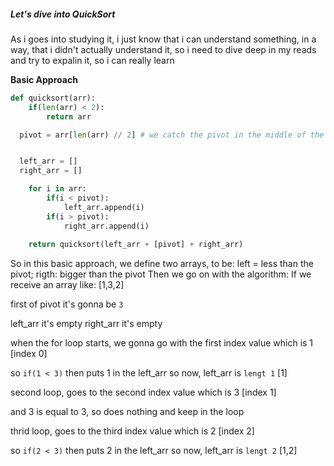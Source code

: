 ##### Let's dive into QuickSort

As i goes into studying it, i just know that i can understand something, in a way, that i didn't actually understand it, so i need to dive deep in my reads and try to expalin it, so i can really learn



**Basic Approach**

```python
def quicksort(arr):
	if(len(arr) < 2):
		return arr

  pivot = arr[len(arr) // 2] # we catch the pivot in the middle of the array


  left_arr = []
  right_arr = []

	for i in arr:
		if(i < pivot):
			left_arr.append(i)
		if(i > pivot):
			right_arr.append(i)
	
	return quicksort(left_arr + [pivot] + right_arr)

```
So in this basic approach, we define two arrays, to be: left = less than the pivot; rigth: bigger than the pivot
Then we go on with the algorithm:
	If we receive an array like: [1,3,2]

first of pivot it's gonna be `3`

left_arr it's empty
right_arr it's empty

when the for loop starts, we gonna go with the first index value which is 1 [index 0]

so `if(1 < 3)` then puts 1 in the left_arr
so now, left_arr is `lengt 1` [1]

second loop, goes to the second index value which is 3 [index 1]

and 3 is equal to 3, so does nothing and keep in the loop

thrid loop, goes to the third index value which is 2 [index 2]

so `if(2 < 3)` then puts 2 in the left_arr
so now, left_arr is `lengt 2` [1,2]

    
